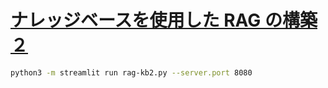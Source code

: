 # [ナレッジベースを使用した RAG の構築２](https://catalog.us-east-1.prod.workshops.aws/workshops/7271111a-22bd-40e7-971a-817b0c083c67/ja-JP/rag/kb2)

```sh
python3 -m streamlit run rag-kb2.py --server.port 8080
```
